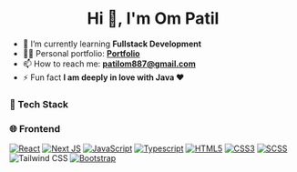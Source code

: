 <h1 align="center">Hi 👋, I'm Om Patil </h1>

<ul dir="auto">
<li>🌱 I’m currently learning <strong>Fullstack Development</strong></li>
<li>👨‍💻 Personal portfolio: <strong><a href="https://omhpatil.github.io/Portfolio-Website/" rel="nofollow">Portfolio</a></strong></li>
<li>📫 How to reach me: <strong><a href="mailto:patilom887@gmail.com">patilom887@gmail.com</a></strong></li>
<li>⚡ Fun fact <strong>I am deeply in love with Java ❤️</strong></li>
</ul>


<h3 class="heading-element" dir="auto">🧰 Tech Stack</h3>
<h3 class="heading-element" dir="auto">🌐 Frontend</h3>
<p dir="auto"><a target="_blank" rel="noopener noreferrer nofollow" href="https://camo.githubusercontent.com/f93e05694a6f01f2f6a37713a454a942442a5ff2b33083891096a6f7e57842f8/68747470733a2f2f696d672e736869656c64732e696f2f62616467652f72656163742d2532333230323332612e7376673f7374796c653d666f722d7468652d6261646765266c6f676f3d7265616374266c6f676f436f6c6f723d253233363144414642"><img src="https://camo.githubusercontent.com/f93e05694a6f01f2f6a37713a454a942442a5ff2b33083891096a6f7e57842f8/68747470733a2f2f696d672e736869656c64732e696f2f62616467652f72656163742d2532333230323332612e7376673f7374796c653d666f722d7468652d6261646765266c6f676f3d7265616374266c6f676f436f6c6f723d253233363144414642" alt="React" data-canonical-src="https://img.shields.io/badge/react-%2320232a.svg?style=for-the-badge&amp;logo=react&amp;logoColor=%2361DAFB" style="max-width: 100%;"></a>
<a target="_blank" rel="noopener noreferrer nofollow" href="https://camo.githubusercontent.com/d4ff95c6c85e810b4acfe5dbf01bf2b44680cf75945b21a7e5438c87b473f2c6/68747470733a2f2f696d672e736869656c64732e696f2f62616467652f4e6578742d626c61636b3f7374796c653d666f722d7468652d6261646765266c6f676f3d6e6578742e6a73266c6f676f436f6c6f723d7768697465"><img src="https://camo.githubusercontent.com/d4ff95c6c85e810b4acfe5dbf01bf2b44680cf75945b21a7e5438c87b473f2c6/68747470733a2f2f696d672e736869656c64732e696f2f62616467652f4e6578742d626c61636b3f7374796c653d666f722d7468652d6261646765266c6f676f3d6e6578742e6a73266c6f676f436f6c6f723d7768697465" alt="Next JS" data-canonical-src="https://img.shields.io/badge/Next-black?style=for-the-badge&amp;logo=next.js&amp;logoColor=white" style="max-width: 100%;"></a>
<a target="_blank" rel="noopener noreferrer nofollow" href="https://camo.githubusercontent.com/29d02b3669d6450d67e043cf5909e740dcb94c1e2306d88ac48b15b4ec55dc65/68747470733a2f2f696d672e736869656c64732e696f2f62616467652f6a6176617363726970742d2532333332333333302e7376673f7374796c653d666f722d7468652d6261646765266c6f676f3d6a617661736372697074266c6f676f436f6c6f723d253233463744463145"><img src="https://camo.githubusercontent.com/29d02b3669d6450d67e043cf5909e740dcb94c1e2306d88ac48b15b4ec55dc65/68747470733a2f2f696d672e736869656c64732e696f2f62616467652f6a6176617363726970742d2532333332333333302e7376673f7374796c653d666f722d7468652d6261646765266c6f676f3d6a617661736372697074266c6f676f436f6c6f723d253233463744463145" alt="JavaScript" data-canonical-src="https://img.shields.io/badge/javascript-%23323330.svg?style=for-the-badge&amp;logo=javascript&amp;logoColor=%23F7DF1E" style="max-width: 100%;"></a>
<a target="_blank" rel="noopener noreferrer nofollow" href="https://camo.githubusercontent.com/b7f139167b8c5a0dce802d3496d00dc20918e3abe805c26505e32334de1250a3/68747470733a2f2f696d672e736869656c64732e696f2f62616467652f747970657363726970742d2532333230323332612e7376673f7374796c653d666f722d7468652d6261646765266c6f676f3d74797065736372697074266c6f676f436f6c6f723d2523333137384336"><img src="https://camo.githubusercontent.com/b7f139167b8c5a0dce802d3496d00dc20918e3abe805c26505e32334de1250a3/68747470733a2f2f696d672e736869656c64732e696f2f62616467652f747970657363726970742d2532333230323332612e7376673f7374796c653d666f722d7468652d6261646765266c6f676f3d74797065736372697074266c6f676f436f6c6f723d2523333137384336" alt="Typescript" data-canonical-src="https://img.shields.io/badge/typescript-%2320232a.svg?style=for-the-badge&amp;logo=typescript&amp;logoColor=%#3178C6" style="max-width: 100%;"></a>
<a target="_blank" rel="noopener noreferrer nofollow" href="https://camo.githubusercontent.com/d4d9d935f85b68223a3514c6a889ea3ed6a77afb5f560c05baa1a1b168077830/68747470733a2f2f696d672e736869656c64732e696f2f62616467652f68746d6c352d2532334533344632362e7376673f7374796c653d666f722d7468652d6261646765266c6f676f3d68746d6c35266c6f676f436f6c6f723d7768697465"><img src="https://camo.githubusercontent.com/d4d9d935f85b68223a3514c6a889ea3ed6a77afb5f560c05baa1a1b168077830/68747470733a2f2f696d672e736869656c64732e696f2f62616467652f68746d6c352d2532334533344632362e7376673f7374796c653d666f722d7468652d6261646765266c6f676f3d68746d6c35266c6f676f436f6c6f723d7768697465" alt="HTML5" data-canonical-src="https://img.shields.io/badge/html5-%23E34F26.svg?style=for-the-badge&amp;logo=html5&amp;logoColor=white" style="max-width: 100%;"></a>
<a target="_blank" rel="noopener noreferrer nofollow" href="https://camo.githubusercontent.com/930c71eac967cc5cec61c0aa08ba3719f9cb68e28cdffa63b28b0a31be1663b4/68747470733a2f2f696d672e736869656c64732e696f2f62616467652f637373332d2532333135373242362e7376673f7374796c653d666f722d7468652d6261646765266c6f676f3d63737333266c6f676f436f6c6f723d7768697465"><img src="https://camo.githubusercontent.com/930c71eac967cc5cec61c0aa08ba3719f9cb68e28cdffa63b28b0a31be1663b4/68747470733a2f2f696d672e736869656c64732e696f2f62616467652f637373332d2532333135373242362e7376673f7374796c653d666f722d7468652d6261646765266c6f676f3d63737333266c6f676f436f6c6f723d7768697465" alt="CSS3" data-canonical-src="https://img.shields.io/badge/css3-%231572B6.svg?style=for-the-badge&amp;logo=css3&amp;logoColor=white" style="max-width: 100%;"></a>
<a target="_blank" rel="noopener noreferrer nofollow" href="https://camo.githubusercontent.com/04387b815e5bf95b9bbff6cc46be946b7abb9c98e1e74b1532860c3a0d0173e7/68747470733a2f2f696d672e736869656c64732e696f2f62616467652f534353532d2532333332333333302e7376673f7374796c653d666f722d7468652d6261646765266c6f676f3d53415353266c6f676f436f6c6f723d25434336363939"><img src="https://camo.githubusercontent.com/04387b815e5bf95b9bbff6cc46be946b7abb9c98e1e74b1532860c3a0d0173e7/68747470733a2f2f696d672e736869656c64732e696f2f62616467652f534353532d2532333332333333302e7376673f7374796c653d666f722d7468652d6261646765266c6f676f3d53415353266c6f676f436f6c6f723d25434336363939" alt="SCSS" data-canonical-src="https://img.shields.io/badge/SCSS-%23323330.svg?style=for-the-badge&amp;logo=SASS&amp;logoColor=%CC6699" style="max-width: 100%;"></a>
<img src="https://camo.githubusercontent.com/2d1075061594ec1fa838375229ac0603f408a81e0320fddf12b99c9bc865270e/68747470733a2f2f696d672e736869656c64732e696f2f62616467652f7461696c77696e642532306373732d2532333335343935652e7376673f7374796c653d666f722d7468652d6261646765266c6f676f3d7461696c77696e64637373266c6f676f436f6c6f723d253233344643303844" alt="Tailwind CSS" data-canonical-src="https://img.shields.io/badge/tailwind%20css-%2335495e.svg?style=for-the-badge&amp;logo=tailwindcss&amp;logoColor=%234FC08D" style="max-width: 100%;">
  <a target="_blank" rel="noopener noreferrer nofollow" href="https://camo.githubusercontent.com/235e2acfc496ce36b75977f61c6446c7a6190023156b79102c43e7f56a293f50/68747470733a2f2f696d672e736869656c64732e696f2f62616467652f626f6f7473747261702d2532333335343935652e7376673f7374796c653d666f722d7468652d6261646765266c6f676f3d626f6f747374726170266c6f676f436f6c6f723d253233344643303844"><img src="https://camo.githubusercontent.com/235e2acfc496ce36b75977f61c6446c7a6190023156b79102c43e7f56a293f50/68747470733a2f2f696d672e736869656c64732e696f2f62616467652f626f6f7473747261702d2532333335343935652e7376673f7374796c653d666f722d7468652d6261646765266c6f676f3d626f6f747374726170266c6f676f436f6c6f723d253233344643303844" alt="Bootstrap" data-canonical-src="https://img.shields.io/badge/bootstrap-%2335495e.svg?style=for-the-badge&amp;logo=bootstrap&amp;logoColor=%234FC08D" style="max-width: 100%;"></a>

<br></p>
